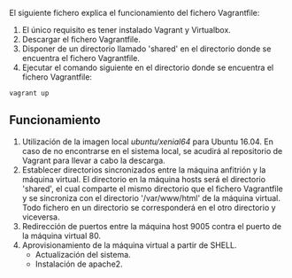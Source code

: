 El siguiente fichero explica el funcionamiento del fichero Vagrantfile:
1. El único requisito es tener instalado Vagrant y Virtualbox.
2. Descargar el fichero Vagrantfile.
3. Disponer de un directorio llamado 'shared' en el directorio donde se encuentra el fichero Vagrantfile.
3. Ejecutar el comando siguiente en el directorio donde se encuentra el fichero Vagrantfile:

`vagrant up`

## Funcionamiento

1. Utilización de la imagen local *ubuntu/xenial64* para Ubuntu 16.04. En caso de no encontrarse en el sistema local, se acudirá al repositorio de Vagrant para llevar a cabo la descarga.
2. Establecer directorios sincronizados entre la máquina anfitrión y la máquina virtual. El directorio en la máquina hosts será el directorio 'shared', el cual comparte el mismo directorio que el fichero Vagrantfile y se sincroniza con el directorio '/var/www/html' de la máquina virtual. Todo fichero en un directorio se corresponderá en el otro directorio y viceversa.
3. Redirección de puertos entre la máquina host 9005 contra el puerto de la máquina virtual 80.
4. Aprovisionamiento de la máquina virtual a partir de SHELL.
    + Actualización del sistema.
    + Instalación de apache2.
